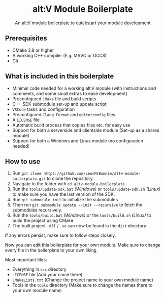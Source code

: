 <p align="center">
    <h1 align="center">alt:V Module Boilerplate</h1>
    <p align="center">An alt:V module boilerplate to quickstart your module development</a></p>
</p>

## Prerequisites

- CMake 3.8 or higher
- A working C++ compiler (E.g. MSVC or GCC8)
- Git

## What is included in this boilerplate

- Minimal code needed for a working alt:V module (with instructions and comments, and some small extras to ease development)
- Preconfigured `CMake` file and build scripts
- C++ SDK submodule set-up and update script
- `VSCode` tasks and configuration
- Preconfigured `Clang Format` and `editorconfig` files
- A `LICENSE` file
- Automatic build process that copies files etc. for easy use
- Support for both a serverside and clientside module (Set-up as a shared module)
- Support for both a Windows and Linux module (no configuration needed)

## How to use

1. Run `git clone https://github.com/LeonMrBonnie/altv-module-boilerplate.git` to clone the repository
2. Navigate to the folder with `cd altv-module-boilerplate`
3. Run the `tools/update-sdk.bat` *(Windows)* or `tools/update-sdk.sh` *(Linux)* to make sure you have the last version of the SDK.
4. Run `git submodule init` to initialize the submodules
5. Then run `git submodule update --init --recursive` to fetch the submodules recursively.
6. Run the `tools/build.bat` *(Windows)* or the `tools/build.sh` *(Linux)* to build the project using CMake
7. The built project `.dll` / `.so` can now be found in the `dist` directory

If any errors persist, make sure to follow steps closely.

Now you can edit this boilerplate for your own module. Make sure to change every file in the boilerplate to your own liking.

Most important files:
- Everything in `src` directory
- `LICENSE` file (Add your name there)
- `CMakeLists.txt` (Change the project name to your own module name)
- Tools in the `tools` directory (Make sure to change the names there to your own module name)
